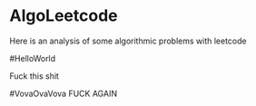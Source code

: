 # AlgoLeetcode
Here is an analysis of some algorithmic problems with leetcode

#HelloWorld

Fuck this shit

#VovaOvaVova
FUCK AGAIN


